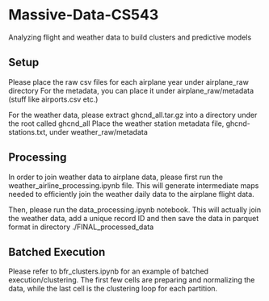 # Massive-Data-CS543
Analyzing flight and weather data to build clusters and predictive models


## Setup
Please place the raw csv files for each airplane year under airplane_raw directory
For the metadata, you can place it under airplane_raw/metadata (stuff like airports.csv etc.)

For the weather data, please extract ghcnd_all.tar.gz into a directory under the root called ghcnd_all
Place the weather station metadata file, ghcnd-stations.txt, under weather_raw/metadata

## Processing
In order to join weather data to airplane data, please first run the weather_airline_processing.ipynb file.
This will generate intermediate maps needed to efficiently join the weather daily data to the airplane flight data.

Then, please run the data_processing.ipynb notebook. This will actually join the weather data, add a unique record ID
and then save the data in parquet format in directory ./FINAL_processed_data


## Batched Execution
Please refer to bfr_clusters.ipynb for an example of batched execution/clustering.
The first few cells are preparing and normalizing the data, while the last cell is the clustering loop 
for each partition.
